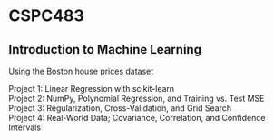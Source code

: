 # CSPC483
## Introduction to Machine Learning

Using the Boston house prices dataset

Project 1: Linear Regression with scikit-learn\
Project 2: NumPy, Polynomial Regression, and Training vs. Test MSE\
Project 3: Regularization, Cross-Validation, and Grid Search\
Project 4: Real-World Data; Covariance, Correlation, and Confidence Intervals
